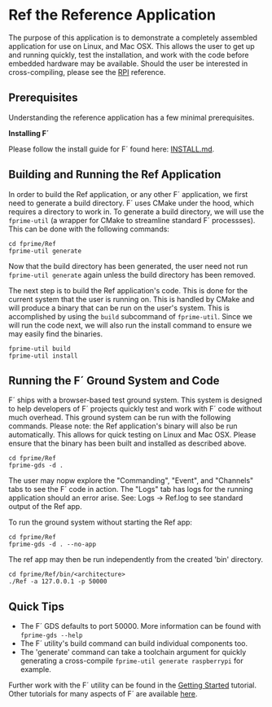 # Ref the Reference Application

The purpose of this application is to demonstrate a completely assembled application for use on Linux, and Mac OSX.  This allows the user to get
up and running quickly, test the installation, and work with the code before embedded hardware may be available. Should the user be interested in
cross-compiling, please see the [RPI](../RPI/README.md) reference.

## Prerequisites

Understanding the reference application has a few minimal prerequisites.

**Installing F´**

Please follow the install guide for F´ found here: [INSTALL.md](../INSTALL.md).

## Building and Running the Ref Application

In order to build the Ref application, or any other F´ application, we first need to generate a build directory.  F´ uses CMake under the hood,
which requires a directory to work in. To generate a build directory, we will use the `fprime-util` (a wrapper for CMake to streamline standard 
F´ processses). This can be done with the following commands:

```
cd fprime/Ref
fprime-util generate
```

Now that the build directory has been generated, the user need not run `fprime-util generate` again unless the build directory has been removed.

The next step is to build the Ref application's code. This is done for the current system that the user is running on. This is handled by CMake
and will produce a binary that can be run on the user's system. This is accomplished by using the `build` subcommand of `fprime-util`. Since we
will run the code next, we will also run the install command to ensure we may easily find the binaries.

```
fprime-util build
fprime-util install
```

## Running the F´ Ground System and Code

F´ ships with a browser-based test ground system. This system is designed to help developers of F´ projects quickly test and work with F´ code
without much overhead. This ground system can be run with the following commands. Please note: the Ref application's binary will also be run
automatically.  This allows for quick testing on Linux and Mac OSX. Please ensure that the binary has been built and installed as described above.

```
cd fprime/Ref
fprime-gds -d .
```

The user may nopw explore the "Commanding", "Event", and "Channels" tabs to see the F´ code in action.  The "Logs" tab has logs for the running
application should an error arise.  See: Logs -> Ref.log to see standard output of the Ref app.

To run the ground system without starting the Ref app:
```
cd fprime/Ref
fprime-gds -d . --no-app
```

The ref app may then be run independently from the created 'bin' directory.

```
cd fprime/Ref/bin/<architecture>
./Ref -a 127.0.0.1 -p 50000
```

## Quick Tips

- The F´ GDS defaults to port 50000. More information can be found with `fprime-gds --help`
- The F´ utility's build command can build individual components too.
- The 'generate' command can take a toolchain argument for quickly generating a cross-compile `fprime-util generate raspberrypi` for example.

Further work with the F´ utility can be found in the [Getting Started](../docs/Tutorials/GettingStarted/Tutorial.md) tutorial. Other tutorials
for many aspects of F´ are available [here](../docs/Tutorials/README.md).


